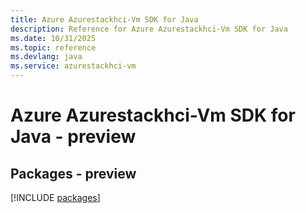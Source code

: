 ```yaml
---
title: Azure Azurestackhci-Vm SDK for Java
description: Reference for Azure Azurestackhci-Vm SDK for Java
ms.date: 10/31/2025
ms.topic: reference
ms.devlang: java
ms.service: azurestackhci-vm
---
```

# Azure Azurestackhci-Vm SDK for Java - preview
## Packages - preview
[!INCLUDE [packages](azurestackhci-vm-index.md)]